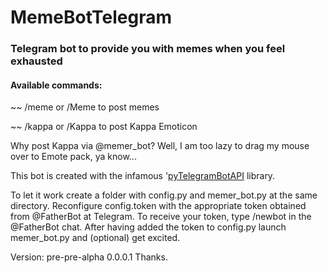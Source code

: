 # MemeBotTelegram
### Telegram bot to provide you with memes when you feel exhausted
#### Available commands:

~~ /meme or /Meme to post memes

~~ /kappa or /Kappa to post Kappa Emoticon

Why post Kappa via @memer_bot? Well, I am too lazy to drag my mouse over to Emote pack, ya know...

This bot is created with the infamous '[pyTelegramBotAPI](https://github.com/eternnoir/pyTelegramBotAPI) library.

To let it work create a folder with config.py and memer_bot.py at the same directory. Reconfigure config.token with the appropriate token obtained from @FatherBot at Telegram. To receive your token, type /newbot in the @FatherBot chat. After having added the token to config.py launch memer_bot.py and (optional) get excited.


Version: pre-pre-alpha 0.0.0.1
Thanks.
